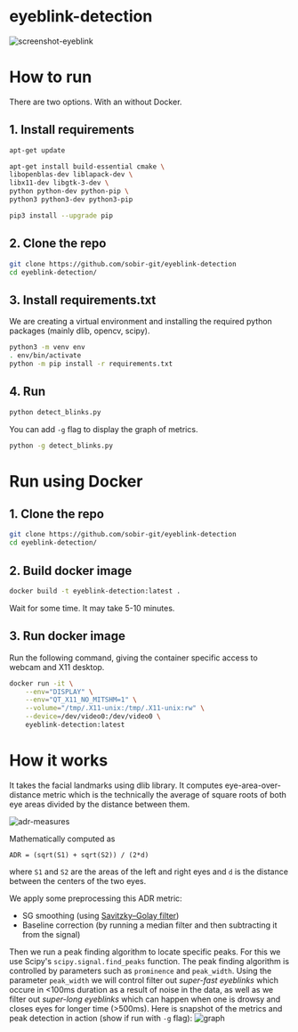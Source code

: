 # eyeblink-detection

![screenshot-eyeblink](https://user-images.githubusercontent.com/34193118/79985450-4af7fd00-84b3-11ea-9b0c-143741f65adb.png)


# How to run
There are two options. With an without Docker.


## 1. Install requirements

```bash
apt-get update

apt-get install build-essential cmake \
libopenblas-dev liblapack-dev \
libx11-dev libgtk-3-dev \
python python-dev python-pip \
python3 python3-dev python3-pip

pip3 install --upgrade pip
```

## 2. Clone the repo
```bash
git clone https://github.com/sobir-git/eyeblink-detection
cd eyeblink-detection/
```

## 3. Install requirements.txt
We are creating a virtual environment and installing the required python packages (mainly dlib, opencv, scipy).

```bash
python3 -m venv env
. env/bin/activate
python -m pip install -r requirements.txt
```

## 4. Run
```bash
python detect_blinks.py
```

You can add `-g` flag to display the graph of metrics.
```bash
python -g detect_blinks.py
```


# Run using Docker

## 1. Clone the repo
```bash
git clone https://github.com/sobir-git/eyeblink-detection
cd eyeblink-detection/
```

## 2. Build docker image
```bash
docker build -t eyeblink-detection:latest .
```
Wait for some time. It may take 5-10 minutes.

## 3. Run docker image
Run the following command, giving the container specific access to webcam and X11 desktop.

```bash
docker run -it \
    --env="DISPLAY" \
    --env="QT_X11_NO_MITSHM=1" \
    --volume="/tmp/.X11-unix:/tmp/.X11-unix:rw" \
    --device=/dev/video0:/dev/video0 \
    eyeblink-detection:latest
```


# How it works

It takes the facial landmarks using dlib library. It computes eye-area-over-distance metric which is
the technically the average of square roots of both eye areas divided by the distance between them.

![adr-measures](https://user-images.githubusercontent.com/34193118/79987710-716b6780-84b6-11ea-8d2a-973e31c0b846.png)

Mathematically computed as 
```
ADR = (sqrt(S1) + sqrt(S2)) / (2*d)
```
where `S1` and `S2` are the areas of the left and right eyes and `d` is the distance between the centers of the two eyes.

We apply some preprocessing this ADR metric:
- SG smoothing (using [Savitzky–Golay filter](https://en.wikipedia.org/wiki/Savitzky%E2%80%93Golay_filter))
- Baseline correction (by running a median filter and then subtracting it from the signal)

Then we run a peak finding algorithm to locate specific peaks. For this we use Scipy's `scipy.signal.find_peaks`
function. The peak finding algorithm is controlled by parameters such as `prominence` and `peak_width`. 
Using the parameter `peak_width` we will control filter out *super-fast eyeblinks* which occure in <100ms duration 
as a result of noise in the data, as well as we filter out *super-long eyeblinks* 
which can happen when one is drowsy and closes eyes for longer time (>500ms). Here is snapshot of the metrics and peak
detection in action (show if run with `-g` flag):
![graph](https://user-images.githubusercontent.com/34193118/79990247-7e3d8a80-84b9-11ea-875e-5af1ddf10bd8.png)
